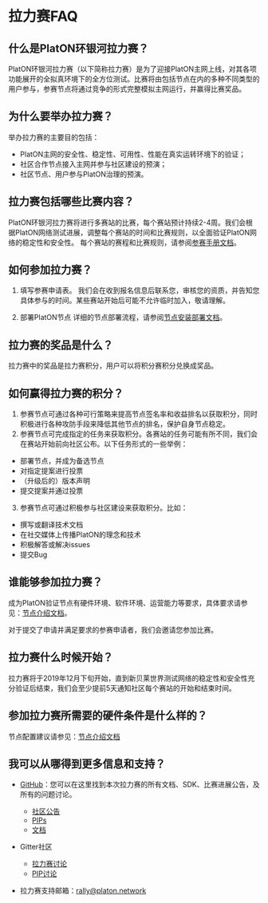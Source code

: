 # 拉力赛FAQ
## 什么是PlatON环银河拉力赛？
PlatON环银河拉力赛（以下简称拉力赛）是为了迎接PlatON主网上线，对其各项功能展开的全拟真环境下的全方位测试。比赛将由包括节点在内的多种不同类型的用户参与，参赛节点将通过竞争的形式完整模拟主网运行，并赢得比赛奖品。

## 为什么要举办拉力赛？
举办拉力赛的主要目的包括：
- PlatON主网的安全性、稳定性、可用性、性能在真实运转环境下的验证；
- 社区合作节点接入主网并参与社区建设的预演；
- 社区节点、用户参与PlatON治理的预演。

## 拉力赛包括哪些比赛内容？
PlatON环银河拉力赛将进行多赛站的比赛，每个赛站预计持续2-4周。我们会根据PlatON网络测试进展，调整每个赛站的时间和比赛规则，以全面验证PlatON网络的稳定性和安全性。
每个赛站的赛程和比赛规则，请参阅[参赛手册文档](https://github.com/PlatONnetwork/GalaxyRally/blob/master/README.md)。

## 如何参加拉力赛？
1. 填写参赛申请表。
我们会在收到报名信息后联系您，审核您的资质，并告知您具体参与的时间。某些赛站开始后可能不允许临时加入，敬请理解。

2. 部署PlatON节点
详细的节点部署流程，请参阅[节点安装部署文档](https://github.com/PlatONnetwork/GalaxyRally/blob/master/technologies/PlatON%E8%8A%82%E7%82%B9%E5%AE%89%E8%A3%85%E9%83%A8%E7%BD%B2%E6%89%8B%E5%86%8C.md)。

## 拉力赛的奖品是什么？
拉力赛中的奖品是拉力赛积分，用户可以将积分赛积分兑换成奖品。

## 如何赢得拉力赛的积分？
1. 参赛节点可通过各种可行策略来提高节点签名率和收益排名以获取积分，同时积极进行各种攻防手段来降低其他节点的排名，保护自身节点稳定。
2. 参赛节点可完成指定的任务来获取积分。各赛站的任务可能有所不同，我们会在赛站开始前向社区公布。以下任务形式的一些举例：
- 部署节点，并成为备选节点
- 对指定提案进行投票
- （升级后的）版本声明
- 提交提案并通过投票
3. 参赛节点可通过积极参与社区建设来获取积分。比如：
- 撰写或翻译技术文档
- 在社交媒体上传播PlatON的理念和技术
- 积极解答或解决issues
- 提交Bug


## 谁能够参加拉力赛？
成为PlatON验证节点有硬件环境、软件环境、运营能力等要求，具体要求请参见：[节点介绍文档](https://github.com/PlatONnetwork/GalaxyRally/blob/master/technologies/PlatON%E9%AA%8C%E8%AF%81%E8%8A%82%E7%82%B9%E4%BB%8B%E7%BB%8D.md)。

对于提交了申请并满足要求的参赛申请者，我们会邀请您参加比赛。

## 拉力赛什么时候开始？
拉力赛将于2019年12月下旬开始，直到新贝莱世界测试网络的稳定性和安全性充分验证后结束，我们会至少提前5天通知社区每个赛站的开始和结束时间。

## 参加拉力赛所需要的硬件条件是什么样的？
节点配置建议请参见：[节点介绍文档](https://github.com/PlatONnetwork/GalaxyRally/blob/master/technologies/PlatON%E9%AA%8C%E8%AF%81%E8%8A%82%E7%82%B9%E4%BB%8B%E7%BB%8D.md)

## 我可以从哪得到更多信息和支持？
- [GitHub](https://github.com/PlatONnetwork/GalaxyRally)：您可以在这里找到本次拉力赛的所有文档、SDK、比赛进展公告，及所有的问题讨论。

   * [社区公告](https://github.com/PlatONnetwork/GalaxyRally/tree/master/announcement)
   * [PIPs](https://github.com/PlatONnetwork/GalaxyRally/tree/master/PIPs)
   * [文档](https://github.com/PlatONnetwork/GalaxyRally/tree/master/technologies)
 
- Gitter社区
    * [拉力赛讨论](https://gitter.im/PlatON_Network/Rally)
    * [PIP讨论](https://gitter.im/PlatON_Network/PIP)
- 拉力赛支持邮箱：[rally@platon.network](mailto:rally@platon.network)




